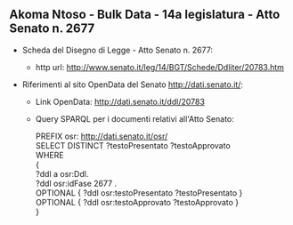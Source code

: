 ## Akoma Ntoso - Bulk Data - 14a legislatura - Atto Senato n. 2677 ##

* Scheda del Disegno di Legge - Atto Senato n. 2677:
	* http url: http://www.senato.it/leg/14/BGT/Schede/Ddliter/20783.htm

* Riferimenti al sito OpenData del Senato http://dati.senato.it/:
	* Link OpenData: http://dati.senato.it/ddl/20783
	* Query SPARQL per i documenti relativi all'Atto Senato:

        PREFIX osr: <http://dati.senato.it/osr/>  
		SELECT DISTINCT ?testoPresentato ?testoApprovato  
		WHERE  
		{  
		    ?ddl a osr:Ddl.  
		    ?ddl osr:idFase 2677 .  
		    OPTIONAL { ?ddl osr:testoPresentato ?testoPresentato }  
		    OPTIONAL { ?ddl osr:testoApprovato ?testoApprovato }  
		}
		